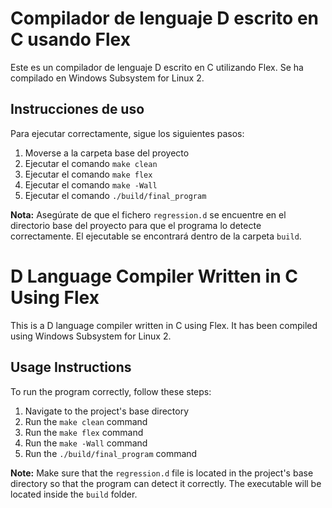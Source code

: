 # Compilador de lenguaje D escrito en C usando Flex

Este es un compilador de lenguaje D escrito en C utilizando Flex. Se ha compilado en Windows Subsystem for Linux 2. 

## Instrucciones de uso

Para ejecutar correctamente, sigue los siguientes pasos:

1. Moverse a la carpeta base del proyecto
2. Ejecutar el comando `make clean`
3. Ejecutar el comando `make flex`
4. Ejecutar el comando `make -Wall`
5. Ejecutar el comando `./build/final_program`

**Nota:** Asegúrate de que el fichero `regression.d` se encuentre en el directorio base del proyecto para que el programa lo detecte correctamente. El ejecutable se encontrará dentro de la carpeta `build`.


# D Language Compiler Written in C Using Flex

This is a D language compiler written in C using Flex. It has been compiled using Windows Subsystem for Linux 2.

## Usage Instructions

To run the program correctly, follow these steps:

1. Navigate to the project's base directory
2. Run the `make clean` command
3. Run the `make flex` command
4. Run the `make -Wall` command
5. Run the `./build/final_program` command

**Note:** Make sure that the `regression.d` file is located in the project's base directory so that the program can detect it correctly. The executable will be located inside the `build` folder.

